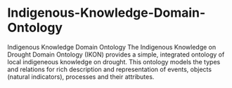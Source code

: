 # Indigenous-Knowledge-Domain-Ontology
Indigenous Knowledge Domain Ontology
The Indigenous Knowledge on Drought Domain Ontology (IKON) provides a simple, integrated ontology of local indigeneous knowledge on drought. This ontology models the types and relations for rich description and representation of events, objects (natural indicators), processes and their attributes.
